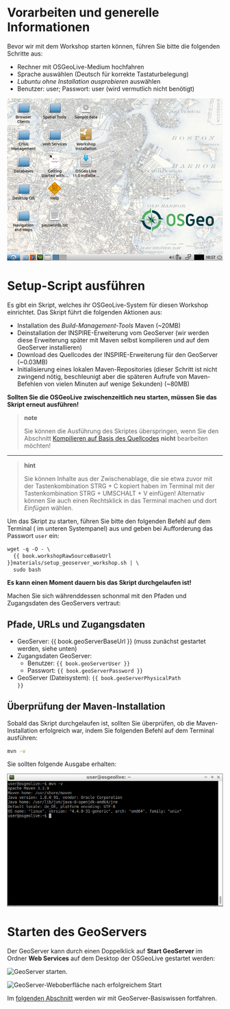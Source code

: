 # Vorarbeiten und generelle Informationen

Bevor wir mit dem Workshop starten können, führen Sie bitte die folgenden Schritte
aus:

* Rechner mit OSGeoLive-Medium hochfahren
* Sprache auswählen (Deutsch für korrekte Tastaturbelegung)
* *Lubuntu ohne Installation ausprobieren* auswählen
* Benutzer: user; Passwort: user (wird vermutlich nicht benötigt)

![Die Startansicht der OSGeo Live {{ book.osGeoLiveVersion }} auf Ihrem Rechner.](../assets/startview.png)

# Setup-Script ausführen

Es gibt ein Skript, welches ihr OSGeoLive-System für diesen Workshop einrichtet.
Das Skript führt die folgenden Aktionen aus:

* Installation des *Build-Management-Tools* Maven (~20MB)
* Deinstallation der INSPIRE-Erweiterung vom GeoServer (wir werden diese Erweiterung
  später mit Maven selbst kompilieren und auf dem GeoServer installieren)
* Download des Quellcodes der INSPIRE-Erweiterung für den GeoServer (~0.03MB)
* Initialisierung eines lokalen Maven-Repositories (dieser Schritt ist nicht
  zwingend nötig, beschleunigt aber die späteren Aufrufe von Maven-Befehlen von
  vielen Minuten auf wenige Sekunden) (~80MB)

**Sollten Sie die OSGeoLive zwischenzeitlich neu starten, müssen Sie das Skript erneut ausführen!**

> **note**
>
> Sie können die Ausführung des Skriptes überspringen, wenn Sie den Abschnitt [Kompilieren auf Basis des Quellcodes](../basics/compilesource.md) **nicht** bearbeiten möchten!

----

> **hint**
>
> Sie können Inhalte aus der Zwischenablage, die sie etwa zuvor mit der
> Tastenkombination STRG + C kopiert haben im Terminal mit der Tastenkombination
> STRG + UMSCHALT + V einfügen! Alternativ können Sie auch einen Rechtsklick in
> das Terminal machen und dort *Einfügen* wählen.

Um das Skript zu starten, führen Sie bitte den folgenden Befehl auf dem Terminal
([](../assets/terminal_icon.png) im unteren Systempanel) aus und geben bei Aufforderung
das Passwort `user` ein:

<pre><code class="bash">wget -q -O - \
  {{ book.workshopRawSourceBaseUrl }}materials/setup_geoserver_workshop.sh | \
  sudo bash
</code></pre>

**Es kann einen Moment dauern bis das Skript durchgelaufen ist!**

Machen Sie sich währenddessen schonmal mit den Pfaden und Zugangsdaten des GeoServers
vertraut:

## Pfade, URLs und Zugangsdaten

* GeoServer: {{ book.geoServerBaseUrl }} (muss zunächst gestartet werden, siehe unten)
* Zugangsdaten GeoServer:
  * Benutzer: <code>{{ book.geoServerUser }}</code>
  * Passwort: <code>{{ book.geoServerPassword }}</code>
* GeoServer (Dateisystem): <code>{{ book.geoServerPhysicalPath }}</code>

## Überprüfung der Maven-Installation

Sobald das Skript durchgelaufen ist, sollten Sie überprüfen, ob die Maven-Installation
erfolgreich war, indem Sie folgenden Befehl auf dem Terminal ausführen:

```bash
mvn -v
```

Sie sollten folgende Ausgabe erhalten:

![Erfolgreiche Installation von maven.](../assets/mvn_check_version.png)

# Starten des GeoServers

Der GeoServer kann durch einen Doppelklick auf **Start GeoServer** im Ordner
**Web Services** auf dem Desktop der OSGeoLive gestartet werden:

![GeoServer starten.](../assets/start_geoserver.png)

![GeoServer-Weboberfläche nach erfolgreichem Start](../assets/geoserver_gui.png)

Im [folgenden Abschnitt](../basics/README.md) werden wir mit GeoServer-Basiswissen fortfahren.
